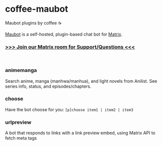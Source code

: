 # coffee-maubot

Maubot plugins by coffee ☕

[Maubot](https://github.com/maubot/maubot) is a self-hosted, plugin-based chat bot for [Matrix](https://matrix.org).

### [>>> Join our Matrix room for Support/Questions <<<](https://matrix.to/#/#coffeebank:matrix.org)

<br>

### animemanga

Search anime, manga (manhwa/manhua), and light novels from Anilist. See series info, status, and episodes/chapters.

### choose

Have the bot choose for you: `[p]choose item1 | item2 | item3`

### urlpreview

A bot that responds to links with a link preview embed, using Matrix API to fetch meta tags

